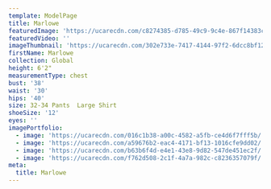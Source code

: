 ```yaml
---
template: ModelPage
title: Marlowe
featuredImage: 'https://ucarecdn.com/c8274385-d785-49c9-9c4e-867f14383cbf/'
featuredVideo: ''
imageThumbnail: 'https://ucarecdn.com/302e733e-7417-4144-97f2-6dcc8bf12605/'
firstName: Marlowe
collection: Global
height: 6'2"
measurementType: chest
bust: '38'
waist: '30'
hips: '40'
size: 32-34 Pants  Large Shirt
shoeSize: '12'
eyes: ''
imagePortfolio:
  - image: 'https://ucarecdn.com/016c1b38-a00c-4582-a5fb-ce4d6f7fff5b/'
  - image: 'https://ucarecdn.com/a59676b2-eac4-4171-bf13-1016cfe9dd02/'
  - image: 'https://ucarecdn.com/b63b6f4d-e4e1-43e8-9d82-547de451ec2f/'
  - image: 'https://ucarecdn.com/f762d508-2c1f-4a7a-982c-c8236357079f/'
meta:
  title: Marlowe
---
```


